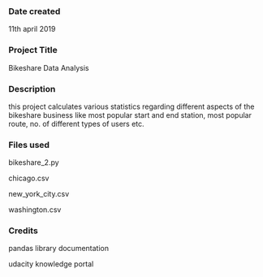 ### Date created
11th april 2019

### Project Title
Bikeshare Data Analysis

### Description
this project calculates various statistics regarding different aspects of the bikeshare business like most popular start and end station, most popular route, no. of different types of users etc.

### Files used
bikeshare_2.py

chicago.csv

new_york_city.csv

washington.csv


### Credits
pandas library documentation

udacity knowledge portal

